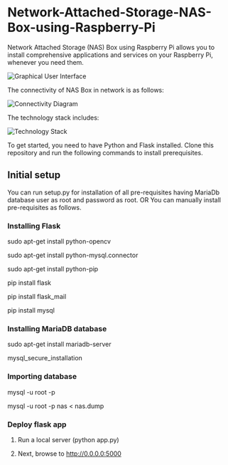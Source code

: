 # Network-Attached-Storage-NAS-Box-using-Raspberry-Pi
Network Attached Storage (NAS) Box using Raspberry Pi allows you to install comprehensive applications and services on your Raspberry Pi,
whenever you need them.


![Graphical User Interface](https://github.com/ntkathole/Network-Attached-Storage-NAS-Box-using-Raspberry-Pi/blob/master/1.png "Graphical User Interface")

The connectivity of NAS Box in network is as follows:

![Connectivity Diagram](https://github.com/ntkathole/Network-Attached-Storage-NAS-Box-using-Raspberry-Pi/blob/master/connectivity.jpg "Connectivity Diagram")

The technology stack includes:

![Technology Stack](https://github.com/ntkathole/Network-Attached-Storage-NAS-Box-using-Raspberry-Pi/blob/master/technical.jpg "Technology Stack")

To get started, you need to have Python and Flask installed.
Clone this repository and run the following commands to install prerequisites.

## Initial setup

You can run setup.py for installation of all pre-requisites having MariaDb database user as root and password
as root.
OR
You can manually install pre-requisites as follows.

### Installing Flask
sudo apt-get install python-opencv 


sudo apt-get install python-mysql.connector


sudo apt-get install python-pip


pip install flask


pip install flask_mail


pip install mysql



### Installing MariaDB database
sudo apt-get install mariadb-server


mysql_secure_installation



### Importing database
mysql -u root -p


mysql -u root -p nas < nas.dump



### Deploy flask app

1. Run a local server (python app.py)

2. Next, browse to http://0.0.0.0:5000



